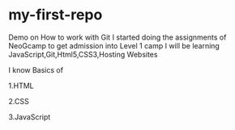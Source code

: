 # my-first-repo

Demo on How to work with Git
I started doing the assignments of NeoGcamp to get admission into Level 1 camp
I will be learning JavaScript,Git,Html5,CSS3,Hosting Websites 

I know Basics of

1.HTML

2.CSS

3.JavaScript

